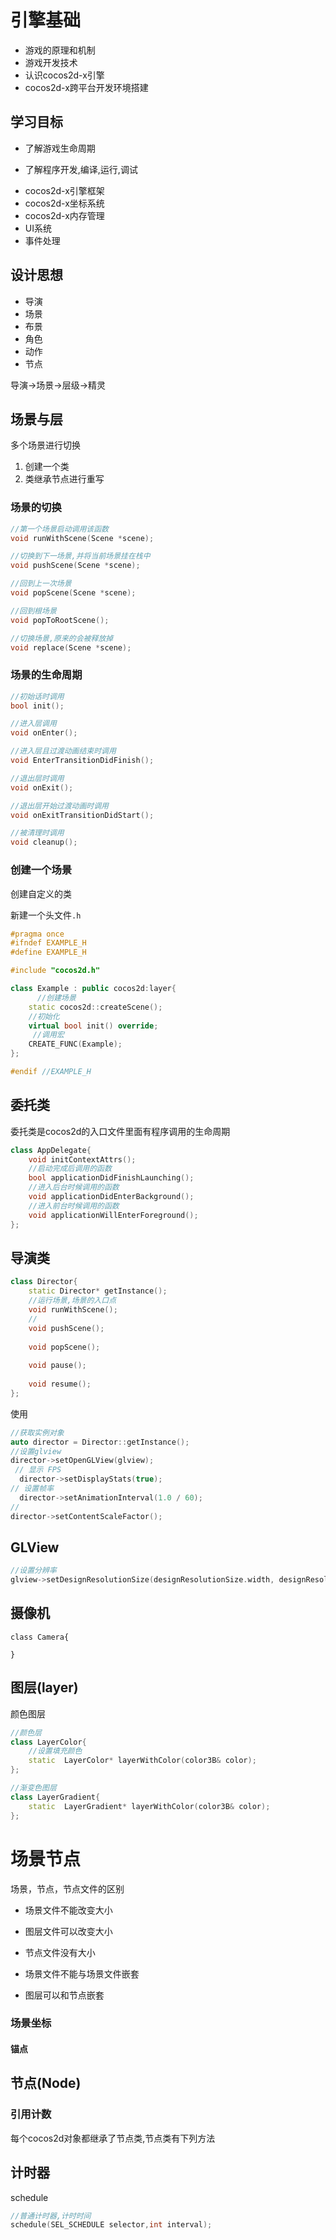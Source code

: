 # 引擎基础

+ 游戏的原理和机制
+ 游戏开发技术
+ 认识cocos2d-x引擎
+ cocos2d-x跨平台开发环境搭建

## 学习目标

- 了解游戏生命周期

- 了解程序开发,编译,运行,调试

+ cocos2d-x引擎框架
+ cocos2d-x坐标系统
+ cocos2d-x内存管理
+ UI系统
+ 事件处理

## 设计思想

- 导演
- 场景
- 布景
- 角色
- 动作
- 节点

导演->场景->层级->精灵



## 场景与层

多个场景进行切换

1. 创建一个类
2. 类继承节点进行重写

### 场景的切换

```cpp
//第一个场景启动调用该函数
void runWithScene(Scene *scene);

//切换到下一场景,并将当前场景挂在栈中
void pushScene(Scene *scene);

//回到上一次场景
void popScene(Scene *scene);

//回到根场景
void popToRootScene();

//切换场景,原来的会被释放掉
void replace(Scene *scene);
```



### 场景的生命周期

```cpp
//初始话时调用
bool init();

//进入层调用
void onEnter();

//进入层且过渡动画结束时调用
void EnterTransitionDidFinish();

//退出层时调用
void onExit();

//退出层开始过渡动画时调用
void onExitTransitionDidStart();

//被清理时调用
void cleanup();
```



### 创建一个场景

创建自定义的类

新建一个头文件`.h`

```cpp
#pragma once 
#ifndef EXAMPLE_H
#define EXAMPLE_H

#include "cocos2d.h"

class Example : public cocos2d:layer{
      //创建场景
    static cocos2d::createScene();
    //初始化
    virtual bool init() override;
     //调用宏
    CREATE_FUNC(Example);
};

#endif //EXAMPLE_H
```





## 委托类

委托类是cocos2d的入口文件里面有程序调用的生命周期

```cpp
class AppDelegate{
    void initContextAttrs();
    //启动完成后调用的函数
    bool applicationDidFinishLaunching();
    //进入后台时候调用的函数
    void applicationDidEnterBackground();
    //进入前台时候调用的函数
    void applicationWillEnterForeground();
};
```





## 导演类

```cpp
class Director{
	static Director* getInstance();
	//运行场景,场景的入口点
	void runWithScene();
	//
	void pushScene();
	
	void popScene();
	
	void pause();
	
	void resume();
};

```

使用

```cpp
//获取实例对象
auto director = Director::getInstance();
//设置glview
director->setOpenGLView(glview);
 // 显示 FPS
  director->setDisplayStats(true);
// 设置帧率
  director->setAnimationInterval(1.0 / 60);
//
director->setContentScaleFactor();
```



## GLView

```cpp
//设置分辨率
glview->setDesignResolutionSize(designResolutionSize.width, designResolutionSize.height, ResolutionPolicy::NO_BORDER);
```

## 摄像机

```
class Camera{

}
```



## 图层(layer)

颜色图层

```cpp
//颜色层
class LayerColor{
	//设置填充颜色
	static  LayerColor* layerWithColor(color3B& color);
};

//渐变色图层
class LayerGradient{
    static  LayerGradient* layerWithColor(color3B& color);
};
```



# 场景节点

场景，节点，节点文件的区别

- 场景文件不能改变大小
- 图层文件可以改变大小
- 节点文件没有大小



- 场景文件不能与场景文件嵌套
- 图层可以和节点嵌套

### 场景坐标

#### 锚点

## 节点(Node)

### 引用计数

每个cocos2d对象都继承了节点类,节点类有下列方法



## 计时器

schedule

```cpp
//普通计时器,计时时间
schedule(SEL_SCHEDULE selector,int interval);
```

